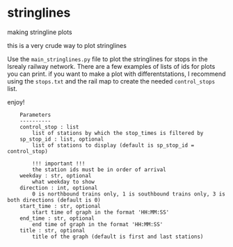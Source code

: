 # stringlines
making stringline plots

this is a very crude way to plot stringlines

Use the `main_stringlines.py` file to plot the stringlines for stops in the Isrealy railway network. There are a few examples of lists of ids for plots you can print.
if you want to make a plot with differentstations, I recommend using the `stops.txt` and the rail map to create the needed `control_stops` list.


enjoy!

        Parameters
        ----------
        control_stop : list
            list of stations by which the stop_times is filtered by
        sp_stop_id : list, optional
            list of stations to display (default is sp_stop_id = control_stop)

            !!! important !!!
            the station ids must be in order of arrival
        weekday : str, optional
            what weekday to show
        direction : int, optional
            0 is northbound trains only, 1 is southbound trains only, 3 is both directions (default is 0)
        start_time : str, optional
            start time of graph in the format 'HH:MM:SS'
        end_time : str, optional
            end time of graph in the format 'HH:MM:SS'
        title : str, optional
            title of the graph (default is first and last stations)
